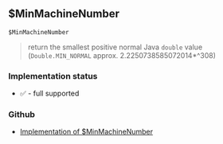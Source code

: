 ## $MinMachineNumber

```
$MinMachineNumber
```

> return the smallest positive normal Java `double` value (`Double.MIN_NORMAL` approx. 2.2250738585072014*^308)
  







### Implementation status

* &#x2705; - full supported

### Github

* [Implementation of $MinMachineNumber](https://github.com/axkr/symja_android_library/blob/master/symja_android_library/matheclipse-core/src/main/java/org/matheclipse/core/builtin/ConstantDefinitions.java#L398) 
